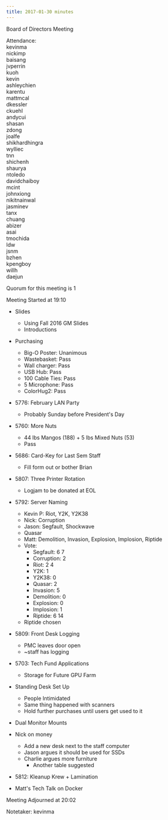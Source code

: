 ```yaml
---
title: 2017-01-30 minutes
---
```

Board of Directors Meeting   

Attendance:   
kevinma   
nickimp   
baisang   
jvperrin   
kuoh   
kevin   
ashleychien   
karentu   
mattmcal   
dkessler   
ckuehl   
andycui   
shasan   
zdong   
joalfe   
shikhardhingra   
wylliec   
tnn   
shichenh   
shaurya   
ntoledo   
davidchaiboy   
mcint   
johnxiong   
nikitnainwal   
jasminev   
tanx   
chuang   
abizer   
asai   
tmochida   
ldw   
jsnm   
bzhen   
kpengboy   
willh   
daejun   

Quorum for this meeting is 1   

Meeting Started at 19:10   

* Slides
  * Using Fall 2016 GM Slides
  * Introductions
* Purchasing
  * Big-O Poster: Unanimous
  * Wastebasket: Pass
  * Wall charger: Pass
  * USB Hub: Pass
  * 100 Cable Ties: Pass
  * 5 Microphone: Pass
  * ColorHug2: Pass
* 5776: February LAN Party
  * Probably Sunday before President's Day
* 5760: More Nuts
  * 44 lbs Mangos (188) + 5 lbs Mixed Nuts (53)
  * Pass
* 5686: Card-Key for Last Sem Staff
  * Fill form out or bother Brian
* 5807: Three Printer Rotation
  * Logjam to be donated at EOL
* 5792: Server Naming
  * Kevin P: Riot, Y2K, Y2K38
  * Nick: Corruption
  * Jason: Segfault, Shockwave
  * Quasar
  * Matt: Demolition, Invasion, Explosion, Implosion, Riptide
  * Vote:
    * Segfault: 	6	7
    * Corruption: 	2
    * Riot: 		2	4
    * Y2K: 		1
    * Y2K38: 		0
    * Quasar: 		2
    * Invasion: 	5
    * Demolition: 	0
    * Explosion: 	0
    * Implosion: 	1
    * Riptide: 		6	14
  * Riptide chosen
* 5809: Front Desk Logging
  * PMC leaves door open
  * ~staff has logging
* 5703: Tech Fund Applications
  * Storage for Future GPU Farm
* Standing Desk Set Up
  * People Intimidated
  * Same thing happened with scanners
  * Hold further purchases until users get used to it
* Dual Monitor Mounts
* Nick on money
  * Add a new desk next to the staff computer
  * Jason argues it should be used for SSDs
  * Charlie argues more furniture
    * Another table suggested
* 5812: Kleanup Krew + Lamination

* Matt's Tech Talk on Docker

Meeting Adjourned at 20:02   

Notetaker: kevinma   
